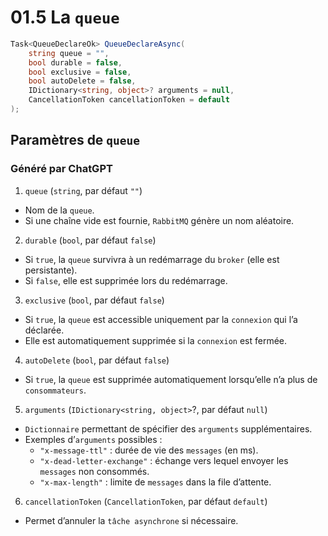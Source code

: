 # 01.5 La `queue`


```cs
Task<QueueDeclareOk> QueueDeclareAsync(
    string queue = "",
    bool durable = false,
    bool exclusive = false,
    bool autoDelete = false,
    IDictionary<string, object>? arguments = null,
    CancellationToken cancellationToken = default
);
```


## Paramètres de `queue`

### Généré par ChatGPT

1. `queue` (`string`, par défaut `""`)

 - Nom de la `queue`.
 - Si une chaîne vide est fournie, `RabbitMQ` génère un nom aléatoire.

2. `durable` (`bool`, par défaut `false`)

 - Si `true`, la `queue` survivra à un redémarrage du `broker` (elle est persistante).
 - Si `false`, elle est supprimée lors du redémarrage.

3. `exclusive` (`bool`, par défaut `false`)

 - Si `true`, la `queue` est accessible uniquement par la `connexion` qui l’a déclarée.
 - Elle est automatiquement supprimée si la `connexion` est fermée.

4. `autoDelete` (`bool`, par défaut `false`)

 - Si `true`, la `queue` est supprimée automatiquement lorsqu’elle n’a plus de `consommateurs`.

5. `arguments` (`IDictionary<string, object>`?, par défaut `null`)

 - `Dictionnaire` permettant de spécifier des `arguments` supplémentaires.
 - Exemples d’`arguments` possibles :
   - `"x-message-ttl"` : durée de vie des `messages` (en ms).
   - `"x-dead-letter-exchange"` : échange vers lequel envoyer les `messages` non consommés.
   - `"x-max-length"` : limite de `messages` dans la file d’attente.

6. `cancellationToken` (`CancellationToken`, par défaut `default`)

 - Permet d’annuler la `tâche asynchrone` si nécessaire.
